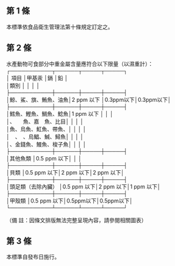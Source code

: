 第 1 條
-------
本標準依食品衛生管理法第十條規定訂定之。

第 2 條
-------
水產動物可食部分中重金屬含量應符合以下限量（以濕重計）：  
┌───────────┬──────┬─────┬─────┐  
│                項目  │甲基汞      │鎘        │鉛        │  
│類別                  │            │          │          │  
├───────────┼──────┼─────┼─────┤  
│鯨、鯊、旗、鮪魚、油魚│2 ppm 以下  │0.3ppm以下│0.3ppm以下│  
├───────────┼──────┼─────┼─────┤  
│鱈魚、鰹魚、鯛魚、鯰魚│1 ppm 以下  │          │          │  
│、　　魚、嘉　魚、比目│            │          │          │  
│魚、烏魚、魟魚、帶魚、│            │          │          │  
│　、　、烏鯧、鰔、鱘魚│            │          │          │  
│、金錢魚、鰻魚、梭子魚│            │          │          │  
├───────────┼──────┼─────┼─────┤  
│其他魚類              │0.5 ppm 以下│          │          │  
├───────────┼──────┼─────┼─────┤  
│貝類                  │0.5 ppm 以下│2 ppm 以下│2 ppm 以下│  
├───────────┼──────┼─────┼─────┤  
│頭足類（去除內臟）    │0.5 ppm 以下│2 ppm 以下│1 ppm 以下│  
├───────────┼──────┼─────┼─────┤  
│甲殼類                │0.5 ppm 以下│0.5ppm以下│0.5ppm以下│  
└───────────┴──────┴─────┴─────┘  
  
（備      註：因條文排版無法完整呈現內容，請參閱相關圖表）

第 3 條
-------
本標準自發布日施行。

